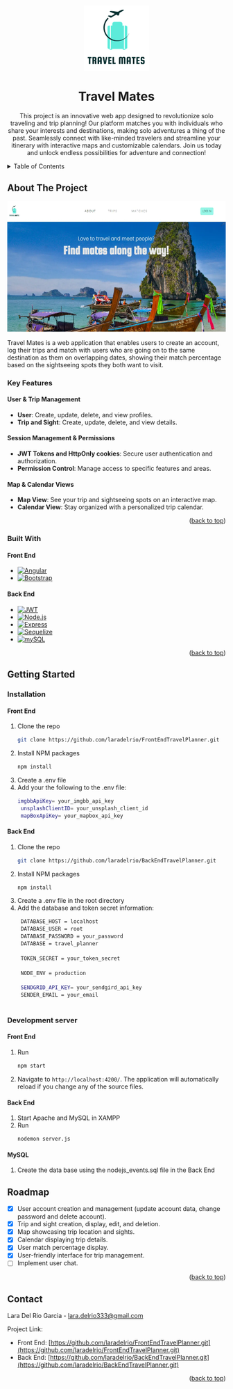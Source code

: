 <!-- PROJECT LOGO -->
<p align="center">
  <img src="./src/assets/logo.png" alt="Logo" height="150">
</p>
<div align="center">
  <h1>Travel Mates</h1>
  <p>

This project is an innovative web app designed to revolutionize solo traveling and trip planning! Our platform matches you with individuals who share your interests and destinations, making solo adventures a thing of the past. Seamlessly connect with like-minded travelers and streamline your itinerary with interactive maps and customizable calendars. Join us today and unlock endless possibilities for adventure and connection!
</p>
</div>

<!-- TABLE OF CONTENTS -->
<details>
  <summary>Table of Contents</summary>
  <ol>
    <li>
      <a href="#about-the-project">About The Project</a>
      <ul>
        <li><a href="#key-features">Key Features</a></li>
        <li><a href="#built-with">Built With</a></li>
      </ul>
    </li>
    <li>
      <a href="#getting-started">Getting Started</a>
      <ul>
        <li><a href="#installation">Installation</a></li>
        <li><a href="#development- server">Development server</a></li>
      </ul>
    </li>
    <li>
      <a href="#roadmap">Roadmap</a>
    </li>
    <li>
      <a href="#contact">Contact</a>
    </li>
  </ol>
</details>

<!-- ABOUT THE PROJECT -->
## About The Project
<p align="center">
  <img src="./src/assets/travel-mates.webp" alt="Logo" height="300">
</p>

Travel Mates is a web application that enables users to create an account, log their trips and match with users who are going on to the same destination as them on overlapping dates, showing their match percentage based on the sightseeing spots they both want to visit.

### Key Features

#### User & Trip Management
- **User**: Create, update, delete, and view profiles.
- **Trip and Sight**: Create, update, delete, and view details.

#### Session Management & Permissions
- **JWT Tokens and HttpOnly cookies**: Secure user authentication and authorization.
- **Permission Control**: Manage access to specific features and areas.

#### Map & Calendar Views
- **Map View**: See your trip and sightseeing spots on an interactive map.
- **Calendar View**: Stay organized with a personalized trip calendar.

<p align="right">(<a href="#readme-top">back to top</a>)</p>

### Built With

#### Front End
* [![Angular][Angular.io]][Angular-url]
* [![Bootstrap][Bootstrap.com]][Bootstrap-url]

#### Back End
* [![JWT][JWT.io]][JWT-url]
* [![Node.js][Node.js.io]][Node.js-url]
* [![Express][Express.io]][Express-url]
* [![Sequelize][Sequelize.io]][Sequelize-url]
* [![mySQL][mySQL.io]][mySQL-url]



<p align="right">(<a href="#readme-top">back to top</a>)</p>

<!-- GETTING STARTED -->
## Getting Started

### Installation


#### Front End

1. Clone the repo
   ```sh
   git clone https://github.com/laradelrio/FrontEndTravelPlanner.git
   ```
2. Install NPM packages
   ```sh
   npm install
   ```
3. Create a .env file
4. Add your the following to the .env file:
   ```sh
   imgbbApiKey= your_imgbb_api_key
    unsplashClientID= your_unsplash_client_id
    mapBoxApiKey= your_mapbox_api_key
   ```

#### Back End

1. Clone the repo
   ```sh
   git clone https://github.com/laradelrio/BackEndTravelPlanner.git
   ```
2. Install NPM packages
   ```sh
   npm install
   ```
3. Create a .env file in the root directory 
4. Add the database and token secret information:
   ```sh
    DATABASE_HOST = localhost
    DATABASE_USER = root
    DATABASE_PASSWORD = your_password
    DATABASE = travel_planner

    TOKEN_SECRET = your_token_secret

    NODE_ENV = production

    SENDGRID_API_KEY= your_sendgird_api_key
    SENDER_EMAIL = your_email
  
   ```

### Development server

#### Front End
1. Run
   ```sh
   npm start
   ```
 2. Navigate to `http://localhost:4200/`. The application will automatically reload if you change any of the source files.

#### Back End
1. Start Apache and MySQL in XAMPP
2. Run
   ```sh
   nodemon server.js
   ```

#### MySQL
1. Create the data base using the nodejs_events.sql file in the Back End

<!-- ROADMAP -->
## Roadmap

- [X] User account creation and management (update account data, change password and delete account).
- [X] Trip and sight creation, display, edit, and deletion.
- [X] Map showcasing trip location and sights.
- [X] Calendar displaying trip details.
- [X] User match percentage display.
- [X] User-friendly interface for trip management.
- [ ] Implement user chat.

<p align="right">(<a href="#readme-top">back to top</a>)</p>

<!-- CONTACT -->
## Contact

Lara Del Rio Garcia - lara.delrio333@gmail.com

Project Link: 
- Front End: [https://github.com/laradelrio/FrontEndTravelPlanner.git](https://github.com/laradelrio/FrontEndTravelPlanner.git)
- Back End: [https://github.com/laradelrio/BackEndTravelPlanner.git](https://github.com/laradelrio/BackEndTravelPlanner.git) 

<p align="right">(<a href="#readme-top">back to top</a>)</p>

<!-- MARKDOWN LINKS & IMAGES -->
<!-- https://www.markdownguide.org/basic-syntax/#reference-style-links -->
[linkedin-shield]: https://img.shields.io/badge/-LinkedIn-black.svg?style=for-the-badge&logo=linkedin&colorB=555
[linkedin-url]: www.linkedin.com/in/lara-del-rio-garcia
[product-screenshot]: images/screenshot.png
[Angular.io]: https://img.shields.io/badge/Angular-DD0031?style=for-the-badge&logo=angular&logoColor=white
[Angular-url]: https://angular.io/
[Bootstrap.com]: https://img.shields.io/badge/Bootstrap-563D7C?style=for-the-badge&logo=bootstrap&logoColor=white
[Bootstrap-url]: https://getbootstrap.com
[Express.io]: https://img.shields.io/badge/express.js-%23404d59.svg?style=for-the-badge&logo=express&logoColor=%2361DAFB
[Express-url]: https://expressjs.com/
[Node.js.io]: https://img.shields.io/badge/node.js-6DA55F?style=for-the-badge&logo=node.js&logoColor=white
[Node.js-url]: https://nodejs.org/en
[MySQL.io]: https://img.shields.io/badge/mysql-%2300f.svg?style=for-the-badge&logo=mysql&logoColor=white
[mySQL-url]: https://www.mysql.com/
[Nodemon.io]: https://img.shields.io/badge/NODEMON-%23323330.svg?style=for-the-badge&logo=nodemon&logoColor=%BBDEAD
[Nodemon-url]:https://www.npmjs.com/package/nodemon
[JWT.io]: https://img.shields.io/badge/JWT-black?style=for-the-badge&logo=JSON%20web%20tokens
[JWT-url]: https://jwt.io/
[Sequelize.io]: https://img.shields.io/badge/-Sequelize-52B0E7?style=flat-square&logo=sequelize&labelColor=52B0E7&logoColor=FFF
[Sequelize-url]: https://sequelize.org/